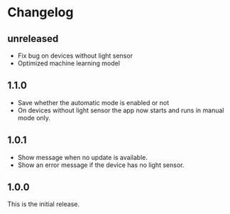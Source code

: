 # Changelog

## unreleased

- Fix bug on devices without light sensor
- Optimized machine learning model

## 1.1.0

- Save whether the automatic mode is enabled or not
- On devices without light sensor the app now starts and runs in manual mode only.

## 1.0.1

- Show message when no update is available.
- Show an error message if the device has no light sensor.

## 1.0.0

This is the initial release.
